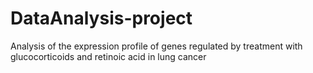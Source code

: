 # DataAnalysis-project
Analysis of the expression profile of genes regulated by treatment with glucocorticoids and retinoic acid in lung cancer
